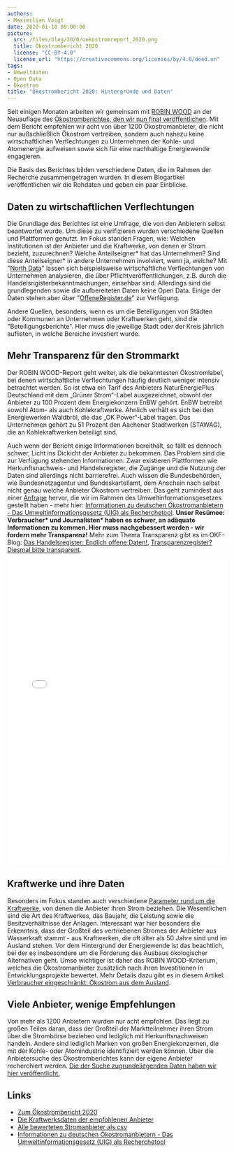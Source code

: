 ```yaml
---
authors: 
- Maximilian Voigt
date: 2020-01-10 09:00:00
picture:
  src: /files/blog/2020/oekostromreport_2020.png
  title: Ökostrombericht 2020
  license: "CC-BY-4.0"
  license_url: "https://creativecommons.org/licenses/by/4.0/deed.en"
tags:
- Umweltdaten
- Open Data
- Ökostrom
title: "Ökostrombericht 2020: Hintergründe und Daten"
---
```


Seit einigen Monaten arbeiten wir gemeinsam mit [ROBIN WOOD](https://www.robinwood.de/) an der Neuauflage des [Ökostromberichtes, den wir nun final veröffentlichen](https://www.robinwood.de/oekostromreport-2020). Mit dem Bericht empfehlen wir acht von über 1200 Ökostromanbieter, die nicht nur außschließlich Ökostrom vertreiben, sondern auch nahezu keine wirtschaftlichen Verflechtungen zu Unternehmen der Kohle- und Atomenergie aufweisen sowie sich für eine nachhaltige Energiewende engagieren.

Die Basis des Berichtes bilden verschiedene Daten, die im Rahmen der Recherche zusammengetragen wurden. In diesem Blogartikel veröffentlichen wir die Rohdaten und geben ein paar Einblicke.

## Daten zu wirtschaftlichen Verflechtungen
Die Grundlage des Berichtes ist eine Umfrage, die von den Anbietern selbst beantwortet wurde. Um diese zu verifizieren wurden verschiedene Quellen und Plattformen genutzt. Im Fokus standen Fragen, wie: Welchen Institutionen ist der Anbieter und die Kraftwerke, von denen er Strom bezieht, zuzurechnen? Welche Anteilseigner\* hat das Unternehmen? Sind diese Anteilseigner\* in andere Unternehmen involviert, wenn ja, welche? Mit "[North Data](https://www.northdata.de/)" lassen sich beispielsweise wirtschaftliche Verflechtungen von Unternehmen analysieren, die über Pflichtveröffentlichungen, z.B. durch die Handelsrigisterbekanntmachungen, einsehbar sind. Allerdings sind die grundlegenden sowie die aufbereiteten Daten keine Open Data. Einige der Daten stehen aber über "[OffeneRegister.de](https://offeneregister.de/)" zur Verfügung.

Andere Quellen, besonders, wenn es um die Beteiligungen von Städten oder Kommunen an Unternehmen oder Kraftwerken geht, sind die "Beteiligungsberichte". Hier muss die jeweilige Stadt oder der Kreis jährlich auflisten, in welche Bereiche investiert wurde.

## Mehr Transparenz für den Strommarkt
Der ROBIN WOOD-Report geht weiter, als die bekanntesten Ökostromlabel, bei denen wirtschaftliche Verflechtungen häufig deutlich weniger intensiv betrachtet werden. So ist etwa ein Tarif des Anbieters NaturEnergiePlus Deutschland mit dem „Grüner Strom“-Label ausgezeichnet, obwohl der Anbieter zu 100 Prozent dem Energiekonzern EnBW gehört. EnBW betreibt sowohl Atom- als auch Kohlekraftwerke. Ähnlich verhält es sich bei den Energiewerken Waldbröl, die das „OK Power“-Label tragen. Das Unternehmen gehört zu 51 Prozent den Aachener Stadtwerken (STAWAG), die an Kohlekraftwerken beteiligt sind.

Auch wenn der Bericht einige Informationen bereithält, so fällt es dennoch schwer, Licht ins Dickicht der Anbieter zu bekommen. Das Problem sind die zur Verfügung stehenden Informationen: Zwar existieren Plattformen wie Herkunftsnachweis- und Handelsregister, die Zugänge und die Nutzung der Daten sind allerdings nicht barrierefrei. Auch wissen die Bundesbehörden, wie Bundesnetzagentur und Bundeskartellamt, dem Anschein nach selbst nicht genau welche Anbieter Ökostrom vertreiben. Das geht zumindest aus einer [Anfrage](https://fragdenstaat.de/anfrage/auskunft-zu-okostromanbietern-in-deutschland-1/) hervor, die wir im Rahmen des Umweltinformationsgesetzes gestellt haben - mehr hier: [Informationen zu deutschen Ökostromanbietern - Das Umweltinformationsgesetz (UIG) als Recherchetool](https://datenschule.de/blog/2019/09/DS-umweltinformationsgesetz-recherche-oekostrom/). **Unser Resümee: Verbraucher\* und Journalisten\* haben es schwer, an adäquate Informationen zu kommen. Hier muss nachgebessert werden - wir fordern mehr Transparenz!** Mehr zum Thema Transparenz gibt es im OKF-Blog: [Das Handelsregister: Endlich offene Daten!](https://okfn.de/blog/2019/02/handelsregister/), [Transparenzregister? Diesmal bitte transparent](https://okfn.de/blog/2018/06/transparenz-register/).

<iframe title="Inbetriebnahme und Installierte Leistung der Bezugskraftwerke" aria-label="Scatter Plot" id="datawrapper-chart-R0dwa" src="//datawrapper.dwcdn.net/R0dwa/1/" scrolling="no" frameborder="0" style="width: 0; min-width: 100% !important; border: none;" height="700"></iframe><script type="text/javascript">!function(){"use strict";window.addEventListener("message",function(a){if(void 0!==a.data["datawrapper-height"])for(var e in a.data["datawrapper-height"]){var t=document.getElementById("datawrapper-chart-"+e)||document.querySelector("iframe[src*='"+e+"']");t&&(t.style.height=a.data["datawrapper-height"][e]+"px")}})}();</script>

## Kraftwerke und ihre Daten
Besonders im Fokus standen auch verschiedene [Parameter rund um die Kraftwerke](https://github.com/Datenschule/oekostrom-suche-proto/tree/gh-pages/assets/data/provider), von denen die Anbieter ihren Strom beziehen. Die Wesentlichen sind die Art des Kraftwerkes, das Baujahr, die Leistung sowie die Besitzverhältnisse der Anlagen.
Interessant war hier besonders die Erkenntnis, dass der Großteil des vertriebenen Stromes der Anbieter aus Wasserkraft stammt - aus Kraftwerken, die oft älter als 50 Jahre sind und im Ausland stehen. Vor dem Hintergrund der Energiewende ist das beachtlich, bei der es insbesondere um die Förderung des Ausbaus ökologischer Alternativen geht. Umso wichtiger ist daher das ROBIN WOOD-Kriterium, welches die Ökostromanbieter zusätzlich nach ihren Investitionen in Entwicklungsprojekte bewertet. Mehr Details dazu gibt es in diesem Artikel: [Verbraucher eingeschränkt: Ökostrom aus dem Ausland](https://datenschule.de/blog/2019/11/Einschr%C3%A4nkung-der-Verbraucherinnen-%C3%96kostrom-aus-dem-Ausland/).

## Viele Anbieter, wenige Empfehlungen
Von mehr als 1200 Anbietern wurden nur acht empfohlen. Das liegt zu großen Teilen daran, dass der Großteil der Marktteilnehmer ihren Strom über die Strombörse beziehen und lediglich mit Herkunftsnachweisen handeln. Andere sind lediglich Marken von großen Energiekonzernen, die mit der Kohle- oder Atomindustrie identifiziert werden können.
Über die Anbietersuche des Ökostromberichtes kann der eigene Anbieter recherchiert werden. [Die der Suche zugrundeliegenden Daten haben wir hier veröffentlicht.](https://github.com/Datenschule/oekostrom-suche-proto/tree/gh-pages/assets/data)

## Links
* [Zum Ökostrombericht 2020](https://www.robinwood.de/oekostromreport-2020)
* [Die Kraftwerksdaten der empfohlenen Anbieter](https://github.com/Datenschule/oekostrom-suche-proto/tree/gh-pages/assets/data/provider)
* [Alle bewerteten Stromanbieter als csv](https://github.com/Datenschule/oekostrom-suche-proto/tree/gh-pages/assets/data)
* [Informationen zu deutschen Ökostromanbietern - Das Umweltinformationsgesetz (UIG) als Recherchetool](https://datenschule.de/blog/2019/09/DS-umweltinformationsgesetz-recherche-oekostrom/)

